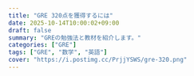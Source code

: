 ```yaml
---
title: "GRE 320点を獲得するには"
date: 2025-10-14T10:00:02+09:00
draft: false
summary: "GREの勉強法と教材を紹介します。"
categories: ["GRE"]
tags: ["GRE", "数学", "英語"]
cover: "https://i.postimg.cc/PrjjYSWS/gre-320.png"
---
```

